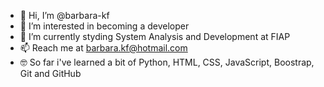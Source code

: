 - 👋 Hi, I’m @barbara-kf
- 👀 I’m interested in becoming a developer
- 🌱 I’m currently styding System Analysis and Development at FIAP
- 📫 Reach me at barbara.kf@hotmail.com
- 🤓 So far i've learned a bit of Python, HTML, CSS, JavaScript, Boostrap, Git and GitHub

<!---
barbara-kf/barbara-kf is a ✨ special ✨ repository because its `README.md` (this file) appears on your GitHub profile.
You can click the Preview link to take a look at your changes.
--->
